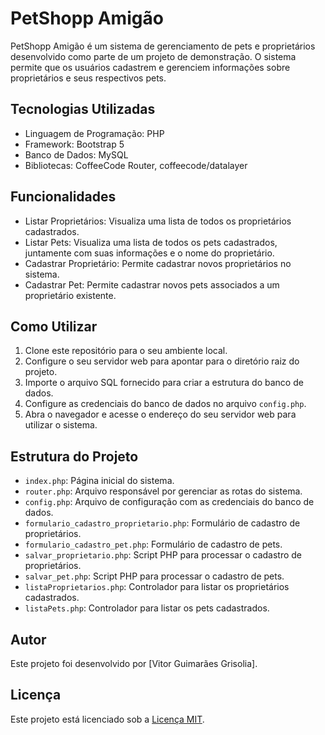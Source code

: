 # PetShopp Amigão

PetShopp Amigão é um sistema de gerenciamento de pets e proprietários desenvolvido como parte de um projeto de demonstração. O sistema permite que os usuários cadastrem e gerenciem informações sobre proprietários e seus respectivos pets.

## Tecnologias Utilizadas

- Linguagem de Programação: PHP
- Framework: Bootstrap 5
- Banco de Dados: MySQL
- Bibliotecas: CoffeeCode Router, coffeecode/datalayer

## Funcionalidades

- Listar Proprietários: Visualiza uma lista de todos os proprietários cadastrados.
- Listar Pets: Visualiza uma lista de todos os pets cadastrados, juntamente com suas informações e o nome do proprietário.
- Cadastrar Proprietário: Permite cadastrar novos proprietários no sistema.
- Cadastrar Pet: Permite cadastrar novos pets associados a um proprietário existente.

## Como Utilizar

1. Clone este repositório para o seu ambiente local.
2. Configure o seu servidor web para apontar para o diretório raiz do projeto.
3. Importe o arquivo SQL fornecido para criar a estrutura do banco de dados.
4. Configure as credenciais do banco de dados no arquivo `config.php`.
5. Abra o navegador e acesse o endereço do seu servidor web para utilizar o sistema.

## Estrutura do Projeto

- `index.php`: Página inicial do sistema.
- `router.php`: Arquivo responsável por gerenciar as rotas do sistema.
- `config.php`: Arquivo de configuração com as credenciais do banco de dados.
- `formulario_cadastro_proprietario.php`: Formulário de cadastro de proprietários.
- `formulario_cadastro_pet.php`: Formulário de cadastro de pets.
- `salvar_proprietario.php`: Script PHP para processar o cadastro de proprietários.
- `salvar_pet.php`: Script PHP para processar o cadastro de pets.
- `listaProprietarios.php`: Controlador para listar os proprietários cadastrados.
- `listaPets.php`: Controlador para listar os pets cadastrados.

## Autor

Este projeto foi desenvolvido por [Vitor Guimarães Grisolia].

## Licença

Este projeto está licenciado sob a [Licença MIT](LICENSE).
